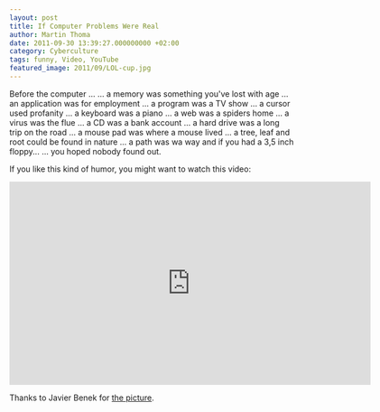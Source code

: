 ```yaml
---
layout: post
title: If Computer Problems Were Real
author: Martin Thoma
date: 2011-09-30 13:39:27.000000000 +02:00
category: Cyberculture
tags: funny, Video, YouTube
featured_image: 2011/09/LOL-cup.jpg
---
```

Before the computer ...
... a memory was something you've lost with age
... an application was for employment
... a program was a TV show
... a cursor used profanity
... a keyboard was a piano
... a web was a spiders home
... a virus was the flue
... a CD was a bank account
... a hard drive was a long trip on the road
... a mouse pad was where a mouse lived
... a tree, leaf and root could be found in nature
... a path was wa way
and if you had a 3,5 inch floppy...
... you hoped nobody found out.

If you like this kind of humor, you might want to watch this video:

<iframe width="640" height="360" src="http://www.youtube.com/embed/kAG39jKi0lI?rel=0" frameborder="0" allowfullscreen></iframe>

Thanks to Javier Benek for <a href="http://www.flickr.com/photos/xbenek/2449405807/sizes/m/in/photostream/">the picture</a>.
